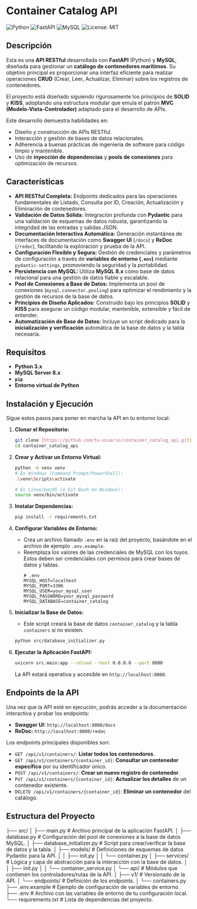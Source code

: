 # Container Catalog API

![Python](https://img.shields.io/badge/Python-3.x-blue.svg?style=for-the-badge&logo=python)
![FastAPI](https://img.shields.io/badge/FastAPI-0.111.0-009688?style=for-the-badge&logo=fastapi)
![MySQL](https://img.shields.io/badge/MySQL-8.0-4479A1?style=for-the-badge&logo=mysql)
![License: MIT](https://img.shields.io/badge/License-MIT-yellow.svg?style=for-the-badge)

## Descripción

Esta es una **API RESTful** desarrollada con **FastAPI** (Python) y **MySQL**, diseñada para gestionar un **catálogo de contenedores marítimos**. Su objetivo principal es proporcionar una interfaz eficiente para realizar operaciones **CRUD** (Crear, Leer, Actualizar, Eliminar) sobre los registros de contenedores.

El proyecto está diseñado siguiendo rigurosamente los principios de **SOLID** y **KISS**, adoptando una estructura modular que emula el patrón **MVC (Modelo-Vista-Controlador)** adaptado para el desarrollo de APIs.

Este desarrollo demuestra habilidades en:
* Diseño y construcción de APIs RESTful.
* Interacción y gestión de bases de datos relacionales.
* Adherencia a buenas prácticas de ingeniería de software para código limpio y mantenible.
* Uso de **inyección de dependencias** y **pools de conexiones** para optimización de recursos.

## Características

* **API RESTful Completa:** Endpoints dedicados para las operaciones fundamentales de Listado, Consulta por ID, Creación, Actualización y Eliminación de contenedores.
* **Validación de Datos Sólida:** Integración profunda con **Pydantic** para una validación de esquemas de datos robusta, garantizando la integridad de las entradas y salidas JSON.
* **Documentación Interactiva Automática:** Generación instantánea de interfaces de documentación como **Swagger UI** (`/docs`) y **ReDoc** (`/redoc`), facilitando la exploración y prueba de la API.
* **Configuración Flexible y Segura:** Gestión de credenciales y parámetros de configuración a través de **variables de entorno (`.env`)** mediante `pydantic-settings`, promoviendo la seguridad y la portabilidad.
* **Persistencia con MySQL:** Utiliza **MySQL 8.x** como base de datos relacional para una gestión de datos fiable y escalable.
* **Pool de Conexiones a Base de Datos:** Implementa un pool de conexiones (`mysql.connector.pooling`) para optimizar el rendimiento y la gestión de recursos de la base de datos.
* **Principios de Diseño Aplicados:** Construido bajo los principios **SOLID** y **KISS** para asegurar un código modular, mantenible, extensible y fácil de entender.
* **Automatización de Base de Datos:** Incluye un script dedicado para la **inicialización y verificación** automática de la base de datos y la tabla necesaria.

## Requisitos

* **Python 3.x** 
* **MySQL Server 8.x**
* **`pip`** 
* **Entorno virtual de Python** 

## Instalación y Ejecución

Sigue estos pasos para poner en marcha la API en tu entorno local:

1.  **Clonar el Repositorio:**
    ```bash
    git clone [https://github.com/tu-usuario/container_catalog_api.git](https://github.com/tu-usuario/container_catalog_api.git)
    cd container_catalog_api
    ```

2.  **Crear y Activar un Entorno Virtual:**
    ```bash
    python -m venv venv
    # En Windows (Command Prompt/PowerShell):
    .\venv\Scripts\activate

    # En Linux/macOS (o Git Bash en Windows):
    source venv/bin/activate
    ```

3.  **Instalar Dependencias:**
    ```bash
    pip install -r requirements.txt
    ```

4.  **Configurar Variables de Entorno:**
    * Crea un archivo llamado `.env` en la raíz del proyecto, basándote en el archivo de ejemplo `.env.example`.
    * Reemplaza los valores de las credenciales de MySQL con los tuyos. Estos deben ser credenciales con permisos para crear bases de datos y tablas.
        ```dotenv
        # .env
        MYSQL_HOST=localhost
        MYSQL_PORT=3306
        MYSQL_USER=your_mysql_user
        MYSQL_PASSWORD=your_mysql_password
        MYSQL_DATABASE=container_catalog
        ```

5.  **Inicializar la Base de Datos:**
    * Este script creará la base de datos `container_catalog` y la tabla `containers` si no existen.
    ```bash
    python src/database_initializer.py
    ```

6.  **Ejecutar la Aplicación FastAPI:**
    ```bash
    uvicorn src.main:app --reload --host 0.0.0.0 --port 8000
    ```
    La API estará operativa y accesible en `http://localhost:8000`.

## Endpoints de la API

Una vez que la API esté en ejecución, podrás acceder a la documentación interactiva y probar los endpoints:

* **Swagger UI:** `http://localhost:8000/docs`
* **ReDoc:** `http://localhost:8000/redoc`

Los endpoints principales disponibles son:

* `GET /api/v1/containers/`: **Listar todos los contenedores**.
* `GET /api/v1/containers/{container_id}`: **Consultar un contenedor específico** por su identificador único.
* `POST /api/v1/containers/`: **Crear un nuevo registro de contenedor**.
* `PUT /api/v1/containers/{container_id}`: **Actualizar los detalles** de un contenedor existente.
* `DELETE /api/v1/containers/{container_id}`: **Eliminar un contenedor** del catálogo.

## Estructura del Proyecto

├── src/
│   ├── main.py                     # Archivo principal de la aplicación FastAPI.
│   ├── database.py                 # Configuración del pool de conexiones a la base de datos MySQL.
│   ├── database_initializer.py     # Script para crear/verificar la base de datos y la tabla.
│   ├── models/                     # Definiciones de esquemas de datos Pydantic para la API.
│   │   ├── init.py
│   │   └── container.py
│   ├── services/                   # Lógica y capa de abstracción para la interacción con la base de datos.
│   │   ├── init.py
│   │   └── container_service.py
│   └── api/                        # Módulos que contienen los controladores/rutas de la API.
│       ├── v1/                     # Versionado de la API.
│           └── endpoints/          # Definición de los endpoints.
│               └── containers.py
├── .env.example                    # Ejemplo de configuración de variables de entorno.
├── .env                            # Archivo con las variables de entorno de tu configuración local.
└── requirements.txt                # Lista de dependencias del proyecto.